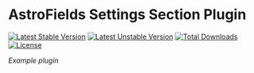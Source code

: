 # AstroFields Settings Section Plugin

[![Latest Stable Version](https://poser.pugx.org/wecodemore/astroexamples-settings-section/v/stable.svg)](https://packagist.org/packages/wecodemore/astroexamples-settings-section)
[![Latest Unstable Version](https://poser.pugx.org/wecodemore/astroexamples-settings-section/v/unstable.svg)](https://packagist.org/packages/wecodemore/astroexamples-settings-section)
[![Total Downloads](https://poser.pugx.org/wecodemore/astroexamples-settings-section/downloads.svg)](https://packagist.org/packages/wecodemore/astroexamples-settings-section)
[![License](https://poser.pugx.org/wecodemore/astroexamples-settings-section/license.svg)](https://packagist.org/packages/wecodemore/astroexamples-settings-section)

_Example plugin_